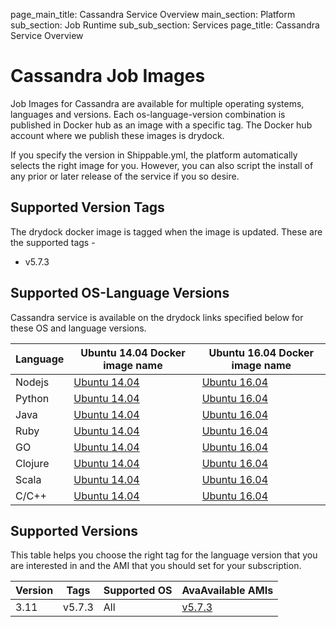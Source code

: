 page_main_title: Cassandra Service Overview
main_section: Platform
sub_section: Job Runtime
sub_sub_section: Services
page_title: Cassandra Service Overview

# Cassandra Job Images

Job Images for Cassandra are available for multiple operating systems, languages and versions. Each os-language-version combination is published in Docker hub as an image with a specific tag. The Docker hub account where we publish these images is drydock.

If you specify the version in Shippable.yml, the platform automatically selects the right image for you. However,
you can also script the install of any prior or later release of the service if you so desire.

## Supported Version Tags
The drydock docker image is tagged when the image is updated. These are the supported tags -

* v5.7.3                

## Supported OS-Language Versions
Cassandra service is available on the drydock links specified below for these OS and language versions.

|Language| Ubuntu 14.04 Docker image name                    | Ubuntu 16.04 Docker image name                                    |
|--------------------|--------------------------------------------|------------------------------------------------------------|
|Nodejs|[Ubuntu 14.04](https://hub.docker.com/r/drydock/u14nodall)| [Ubuntu 16.04](https://hub.docker.com/r/drydock/u16nodall)|
|Python|[Ubuntu 14.04](https://hub.docker.com/r/drydock/u14pytall)| [Ubuntu 16.04](https://hub.docker.com/r/drydock/u16pytall)|
|Java|[Ubuntu 14.04](https://hub.docker.com/r/drydock/u14javall)| [Ubuntu 16.04](https://hub.docker.com/r/drydock/u16javall)|
|Ruby|[Ubuntu 14.04](https://hub.docker.com/r/drydock/u14ruball)| [Ubuntu 16.04](https://hub.docker.com/r/drydock/u14ruball)|
|GO|[Ubuntu 14.04](https://hub.docker.com/r/drydock/u14golall)| [Ubuntu 16.04](https://hub.docker.com/r/drydock/u16golall)|
|Clojure|[Ubuntu 14.04](https://hub.docker.com/r/drydock/u14cloall)| [Ubuntu 16.04](https://hub.docker.com/r/drydock/u16cloall)|
|Scala|[Ubuntu 14.04](https://hub.docker.com/r/drydock/u14scaall)| [Ubuntu 16.04](https://hub.docker.com/r/drydock/u16scaall)|
|C/C++|[Ubuntu 14.04](https://hub.docker.com/r/drydock/u14cppall)| [Ubuntu 16.04](https://hub.docker.com/r/drydock/u16cppall)|

## Supported Versions
This table helps you choose the right tag for the language version that you are interested in and the
AMI that you should set for your subscription.

| Version  |  Tags    | Supported OS| AvaAvailable AMIs|  
|----------|---------|-----------|---------------------|
|3.11  | v5.7.3 | All | [v5.7.3](/platform/machine-image-v573) |
